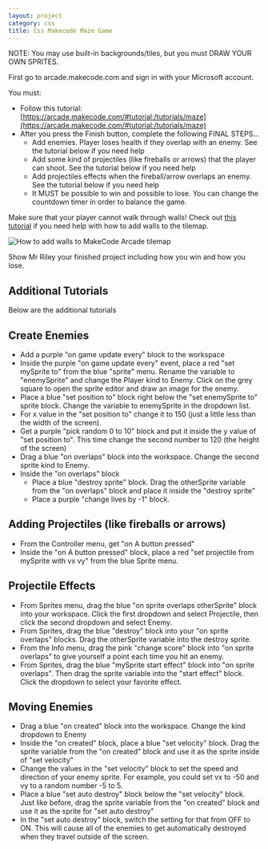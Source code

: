 ```yaml
---
layout: project
category: css
title: Css Makecode Maze Game
---
```

NOTE: You may use built-in backgrounds/tiles, but you must DRAW YOUR OWN SPRITES.

First go to arcade.makecode.com and sign in with your Microsoft account.


You must:

  - Follow this tutorial: [https://arcade.makecode.com/#tutorial:/tutorials/maze](https://arcade.makecode.com/#tutorial:/tutorials/maze)
  - After you press the Finish button, complete the following FINAL STEPS...
    - Add enemies. Player loses health if they overlap with an enemy. See the tutorial below if you need help
    - Add some kind of projectiles (like fireballs or arrows) that the player can shoot. See the tutorial below if you need help
    - Add projectiles effects when the fireball/arrow overlaps an enemy. See the tutorial below if you need help
    - It MUST be possible to win and possible to lose. You can change the countdown timer in order to balance the game.

Make sure that your player cannot walk through walls! Check out [this tutorial](https://medium.com/kikis-corner/tilemaps-857f47b539be) if you need help with how to add walls to the tilemap.

![How to add walls to MakeCode Arcade tilemap](/gdad\css\makeCodeWalls.gif)

Show Mr Riley your finished project including how you win and how you lose.

## Additional Tutorials

Below are the additional tutorials

## Create Enemies

- Add a purple "on game update every" block to the workspace
- Inside the purple "on game update every" event, place a red "set mySprite to" from the blue "sprite" menu. Rename the variable to "enemySprite" and change the Player kind to Enemy. Click on the grey square to open the sprite editor and draw an image for the enemy.
- Place a blue "set position to" block right below the "set enemySprite to" sprite block. Change the variable to enemySprite in the dropdown list.
- For x value in the "set position to" change it to 150 (just a little less than the width of the screen).
- Get a purple "pick random 0 to 10" block and put it inside the y value of "set position to". This time change the second number to 120 (the height of the screen)
- Drag a blue "on overlaps" block into the workspace. Change the second sprite kind to Enemy.
- Inside the "on overlaps" block
    - Place a blue "destroy sprite" block. Drag the otherSprite variable from the "on overlaps" block and place it inside the "destroy sprite"
    - Place a purple "change lives by -1" block.

## Adding Projectiles (like fireballs or arrows)

- From the Controller menu, get "on A button pressed"
- Inside the "on A button pressed" block, place a red "set projectile from mySprite with vx vy" from the blue Sprite menu.

## Projectile Effects

- From Sprites menu, drag the blue "on sprite overlaps otherSprite" block into your workspace. Click the first dropdown and select Projectile, then click the second dropdown and select Enemy.
- From Sprites, drag the blue "destroy" block into your "on sprite overlaps" blocks. Drag the otherSprite variable into the destroy sprite.
- From the Info menu, drag the pink "change score" block into "on sprite overlaps" to give yourself a point each time you hit an enemy.
- From Sprites, drag the blue "mySprite start effect" block into "on sprite overlaps". Then drag the sprite variable into the "start effect" block. Click the dropdown to select your favorite effect.


## Moving Enemies

- Drag a blue "on created" block into the workspace. Change the kind dropdown to Enemy
- Inside the "on created" block, place a blue "set velocity" block. Drag the sprite variable from the "on created" block and use it as the sprite inside of "set velocity"
- Change the values in the "set velocity" block to set the speed and direction of your enemy sprite. For example, you could set vx to -50 and vy to a random number -5 to 5.
- Place a blue "set auto destroy" block below the "set velocity" block. Just like before, drag the sprite variable from the "on created" block and use it as the sprite for "set auto destroy"
- In the "set auto destroy" block, switch the setting for that from OFF to ON. This will cause all of the enemies to get automatically destroyed when they travel outside of the screen.
